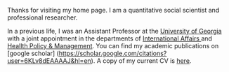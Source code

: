 Thanks for visiting my home page. I am a quantitative social scientist and professional researcher. 

In a previous life, I was an Assistant
Professor at the [University of Georgia](https://www.uga.edu/) with a joint appointment in the
departments of
[International Affairs ](https://spia.uga.edu/departments-centers/department-of-international-affairs/)
and
[Heallth Policy & Management](https://publichealth.uga.edu/departments/health-policy-management/). You can find my academic publications on [google scholar] (https://scholar.google.com/citations?user=6KLv8dEAAAAJ&hl=en). A copy of my current CV is [here](https://www.dropbox.com/s/coys3fl1qmblbki/Gell-Redman_CV.pdf?dl=0). 
